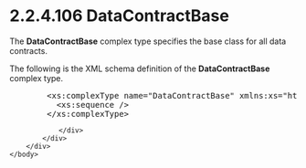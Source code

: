 <html dir="LTR" xmlns:mshelp="http://msdn.microsoft.com/mshelp" xmlns:ddue="http://ddue.schemas.microsoft.com/authoring/2003/5" xmlns:xlink="http://www.w3.org/1999/xlink" xmlns:tool="http://www.microsoft.com/tooltip">
    <head>
        <meta http-equiv="Content-Type" content="text/html; CHARSET=utf-8"></meta>
        <meta name="save" content="history"></meta>
        <title>2.2.4.106 DataContractBase</title>
        <xml>
            <mshelp:toctitle title="2.2.4.106 DataContractBase"></mshelp:toctitle>
            <mshelp:rltitle title="[MS-SSMDSWS-15]: DataContractBase"></mshelp:rltitle>
            <mshelp:keyword index="A" term="4865848a-a21a-484d-a346-2e79e86193f8"></mshelp:keyword>
            <mshelp:attr name="DCSext.ContentType" value="open specification"></mshelp:attr>
            <mshelp:attr name="AssetID" value="4865848a-a21a-484d-a346-2e79e86193f8"></mshelp:attr>
            <mshelp:attr name="TopicType" value="kbRef"></mshelp:attr>
            <mshelp:attr name="DCSext.Title" value="[MS-SSMDSWS-15]: DataContractBase" />
        </xml>
    </head>
    <body>
        <div id="header">
            <h1 class="heading">2.2.4.106 DataContractBase</h1>
        </div>
        <div id="mainSection">
            <div id="mainBody">
                <div id="allHistory" class="saveHistory"></div>
                <div id="sectionSection0" class="section" name="collapseableSection">
                    

<p>The <b>DataContractBase</b> complex type specifies the base
class for all data contracts.</p>

<p>The following is the XML schema definition of the <b>DataContractBase</b>
complex type.</p>

<dl>
<dd>
<div><pre>   &lt;xs:complexType name=&quot;DataContractBase&quot; xmlns:xs=&quot;http://www.w3.org/2001/XMLSchema&quot;&gt;
     &lt;xs:sequence /&gt;
   &lt;/xs:complexType&gt;
</pre></div>
</dd></dl>


                </div>
            </div>
        </div>
    </body>
</html>